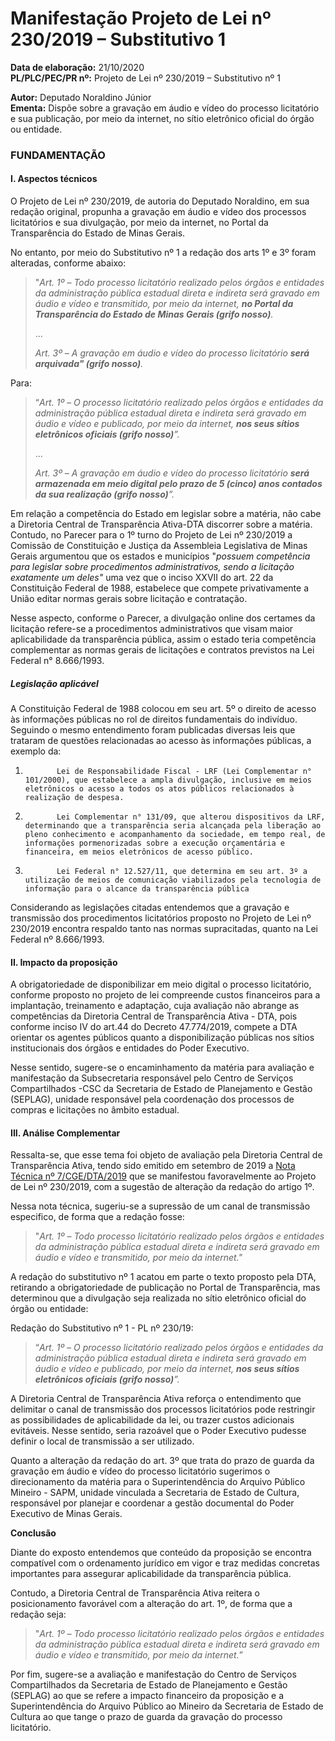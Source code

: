 # Manifestação Projeto de Lei  nº 230/2019 – Substitutivo 1

**Data de elaboração:** 21/10/2020   
**PL/PLC/PEC/PR nº:**	Projeto de Lei nº 230/2019 – Substitutivo nº 1

**Autor:**  Deputado Noraldino Júnior  
**Ementa:** Dispõe sobre a gravação em áudio e vídeo do processo licitatório e sua publicação, por meio da internet, no sítio eletrônico oficial do órgão ou
entidade.

### FUNDAMENTAÇÃO

#### I. Aspectos técnicos
O Projeto de Lei nº 230/2019, de autoria do Deputado Noraldino, em sua redação original, propunha a gravação em áudio e vídeo dos processos licitatórios
e sua divulgação, por meio da internet, no Portal da Transparência do Estado de Minas Gerais.

No entanto, por meio do Substitutivo nº 1 a redação dos arts 1º e 3º foram alteradas, conforme abaixo:

>"*Art. 1º – Todo processo licitatório realizado pelos órgãos e entidades da administração pública estadual direta e indireta será gravado em áudio e vídeo e transmitido, por meio da internet, **no Portal da Transparência do Estado de Minas Gerais (grifo nosso)**.*
>
>...
>
> *Art. 3º – A gravação em áudio e vídeo do processo licitatório **será arquivada" (grifo nosso)**.*
>

Para:

>“*Art. 1º – O processo licitatório realizado pelos órgãos e entidades da administração pública estadual direta e indireta será gravado em áudio e vídeo e publicado, por meio da internet, **nos seus sítios eletrônicos oficiais (grifo nosso)**”.*
>
> ...
>
>*Art. 3º – A gravação em áudio e vídeo do processo licitatório **será armazenada em meio digital pelo prazo de 5 (cinco) anos contados da sua realização (grifo nosso)**”.*

Em relação a competência do Estado em legislar sobre a matéria, não cabe a Diretoria Central de Transparência Ativa-DTA discorrer sobre a matéria. Contudo, no Parecer para o 1º turno do Projeto de Lei nº 230/2019 a Comissão de Constituição e Justiça da Assembleia Legislativa de Minas Gerais argumentou que os estados e municípios "*possuem competência para legislar sobre procedimentos administrativos, sendo a licitação exatamente um deles"* uma vez que o inciso XXVII do art. 22 da Constituição Federal de 1988, estabelece que compete privativamente a União editar normas gerais sobre licitação e contratação.

Nesse aspecto, conforme o Parecer, a divulgação online dos certames da licitação refere-se a procedimentos administrativos que visam maior aplicabilidade da transparência pública, assim o estado teria competência complementar as normas gerais de licitações e contratos previstos na Lei Federal n° 8.666/1993.

##### Legislação aplicável

A Constituição Federal de 1988 colocou em seu art. 5º o direito de acesso às informações públicas no rol de direitos fundamentais do indivíduo. Seguindo o mesmo entendimento foram publicadas diversas leis que trataram de questões relacionadas ao acesso às informações públicas, a exemplo da:


1.            Lei de Responsabilidade Fiscal - LRF (Lei Complementar n° 101/2000), que estabelece a ampla divulgação, inclusive em meios eletrônicos o acesso a todos os atos públicos relacionados à realização de despesa.

2.            Lei Complementar n° 131/09, que alterou dispositivos da LRF, determinando que a transparência seria alcançada pela liberação ao pleno conhecimento e acompanhamento da sociedade, em tempo real, de informações pormenorizadas sobre a execução orçamentária e financeira, em meios eletrônicos de acesso público.

3.            Lei Federal n° 12.527/11, que determina em seu art. 3º a utilização de meios de comunicação viabilizados pela tecnologia de informação para o alcance da transparência pública

Considerando as legislações citadas entendemos que a  gravação e transmissão dos procedimentos licitatórios proposto no Projeto de Lei nº 230/2019 encontra respaldo tanto nas normas supracitadas, quanto na Lei Federal nº 8.666/1993.

#### II. Impacto da proposição
A obrigatoriedade de disponibilizar em meio digital o processo licitatório, conforme proposto no projeto de lei compreende custos financeiros para a implantação, treinamento e adaptação, cuja avaliação não abrange as competências da Diretoria Central de Transparência Ativa - DTA, pois conforme inciso IV do art.44 do Decreto 47.774/2019, compete a DTA orientar os agentes públicos quanto a disponibilização públicas nos sítios institucionais dos órgãos e entidades do Poder Executivo.

Nesse sentido, sugere-se o encaminhamento da matéria para avaliação e manifestação da Subsecretaria responsável pelo Centro de Serviços Compartilhados -CSC da Secretaria de Estado de Planejamento e Gestão (SEPLAG), unidade responsável pela coordenação dos processos de compras e licitações no âmbito estadual.


#### III. Análise Complementar

Ressalta-se, que esse tema foi objeto de avaliação pela Diretoria Central de Transparência Ativa, tendo sido emitido em setembro de 2019 a [Nota Técnica nº 7/CGE/DTA/2019]() que se manifestou favoravelmente ao Projeto de Lei nº 230/2019, com a sugestão de alteração da redação do artigo 1º.

Nessa nota técnica, sugeriu-se a supressão de um canal de transmissão especifico, de forma que a redação fosse:

> "*Art. 1º – Todo processo licitatório realizado pelos órgãos e entidades da administração pública estadual direta e indireta será gravado em áudio e vídeo e transmitido, por meio da internet."*

A redação do substitutivo nº 1 acatou em parte o texto proposto pela DTA, retirando a obrigatoriedade de publicação no Portal de Transparência, mas determinou que a divulgação seja realizada no sítio eletrônico oficial do órgão ou entidade:

Redação do Substitutivo nº 1 - PL nº 230/19:

>“*Art. 1º – O processo licitatório realizado pelos órgãos e entidades da administração pública estadual direta e indireta será gravado em áudio e vídeo e publicado, por meio da internet, **nos seus sítios eletrônicos oficiais (grifo nosso)**”.*

A Diretoria Central de Transparência Ativa reforça o entendimento que delimitar o canal de transmissão dos processos licitatórios pode restringir as possibilidades de aplicabilidade da lei, ou trazer custos adicionais evitáveis. Nesse sentido, seria razoável que o Poder Executivo pudesse definir o local de transmissão a ser utilizado.

Quanto a alteração da redação do art. 3º que trata do prazo de guarda da gravação em áudio e vídeo do processo licitatório sugerimos o direcionamento da matéria para o Superintendência do Arquivo Público Mineiro - SAPM, unidade vinculada a Secretaria de Estado de Cultura, responsável  por planejar e coordenar a gestão documental do Poder Executivo de Minas Gerais.

**Conclusão**

Diante do exposto entendemos que conteúdo da proposição se encontra compatível com o ordenamento jurídico em vigor e traz medidas concretas importantes para assegurar aplicabilidade da transparência pública.

Contudo, a Diretoria Central de Transparência Ativa reitera o posicionamento favorável com a alteração do art. 1º, de forma que a redação seja:

>"*Art. 1º – Todo processo licitatório realizado pelos órgãos e entidades da administração pública estadual direta e indireta será gravado em áudio e vídeo e transmitido, por meio da internet.*”

Por fim, sugere-se a avaliação e manifestação do Centro de Serviços Compartilhados da Secretaria de Estado de Planejamento e Gestão (SEPLAG) ao que se refere a impacto financeiro da proposição e a Superintendência do Arquivo Público ao Mineiro da Secretaria de Estado de Cultura ao que tange o prazo de guarda da gravação do processo licitatório.
